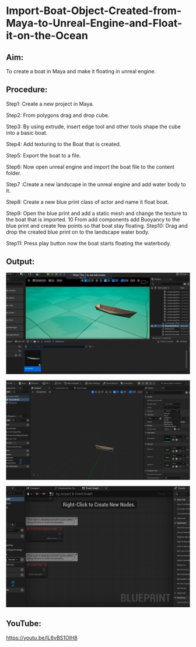 # Import-Boat-Object-Created-from-Maya-to-Unreal-Engine-and-Float-it-on-the-Ocean
## Aim:
To create a boat in Maya and make it floating in unreal engine.

## Procedure:

Step1: Create a new project in Maya.

Step2: From polygons drag and drop cube.

Step3: By using extrude, insert edge tool and other tools shape the cube into a basic boat.

Step4: Add texturing to the Boat that is created.

Step5: Export the boat to a file.

Step6: Now open unreal engine and import the boat file to the content folder.

Step7 :Create a new landscape in the unreal engine and add water body to it.

Step8: Create a new blue print class of actor and name it float boat.

Step9: Open the blue print and add a static mesh and change the texture to the boat that is imported. 10 From add components add Buoyancy to the blue print and create few points so that boat stay floating.
Step10: Drag and drop the created blue print on to the landscape water body.

Step11: Press play button now the boat starts floating the waterbody.

## Output:
![github.logo](exp6.png)

![github.logo](exp6.1.png)

![github.logo](exp6.2.png)

## YouTube:
 https://youtu.be/lL6vBS1OlH8
